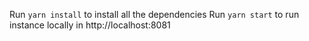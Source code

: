 Run `yarn install` to install all the dependencies
Run `yarn start` to run instance locally in http://localhost:8081